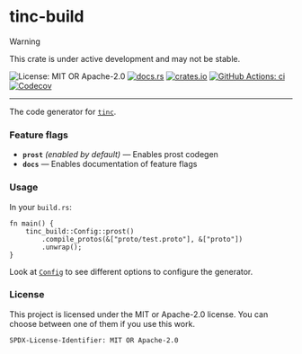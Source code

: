 <!-- cargo-sync-rdme title [[ -->
# tinc-build
<!-- cargo-sync-rdme ]] -->

> [!WARNING]  
> This crate is under active development and may not be stable.

<!-- cargo-sync-rdme badge [[ -->
![License: MIT OR Apache-2.0](https://img.shields.io/crates/l/tinc-build.svg?style=flat-square)
[![docs.rs](https://img.shields.io/docsrs/tinc-build.svg?logo=docs.rs&style=flat-square)](https://docs.rs/tinc-build)
[![crates.io](https://img.shields.io/crates/v/tinc-build.svg?logo=rust&style=flat-square)](https://crates.io/crates/tinc-build)
[![GitHub Actions: ci](https://img.shields.io/github/actions/workflow/status/scufflecloud/scuffle/ci.yaml.svg?label=ci&logo=github&style=flat-square)](https://github.com/scufflecloud/scuffle/actions/workflows/ci.yaml)
[![Codecov](https://img.shields.io/codecov/c/github/scufflecloud/scuffle.svg?label=codecov&logo=codecov&style=flat-square)](https://codecov.io/gh/scufflecloud/scuffle)
<!-- cargo-sync-rdme ]] -->

---

<!-- cargo-sync-rdme rustdoc [[ -->
The code generator for [`tinc`](https://crates.io/crates/tinc).

### Feature flags

* **`prost`** *(enabled by default)* —  Enables prost codegen
* **`docs`** —  Enables documentation of feature flags

### Usage

In your `build.rs`:

````rust,no_run
fn main() {
    tinc_build::Config::prost()
        .compile_protos(&["proto/test.proto"], &["proto"])
        .unwrap();
}
````

Look at [`Config`](https://docs.rs/tinc-build/0.1.4/tinc_build/struct.Config.html) to see different options to configure the generator.

### License

This project is licensed under the MIT or Apache-2.0 license.
You can choose between one of them if you use this work.

`SPDX-License-Identifier: MIT OR Apache-2.0`
<!-- cargo-sync-rdme ]] -->
